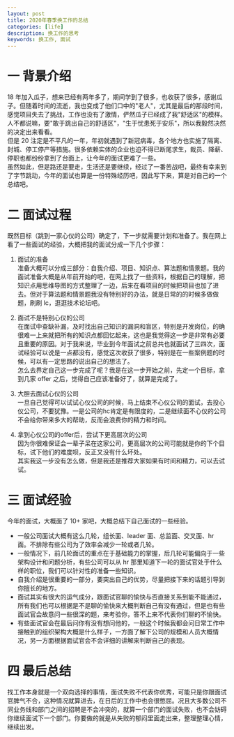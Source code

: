 ```yaml
---
layout: post
title: 2020年春季换工作的总结
categories: [life]
description: 换工作的思考
keywords: 换工作, 面试
---
```


# 一 背景介绍

18 年加入瓜子，想来已经有两年多了，期间学到了很多，也收获了很多，感谢瓜子。但随着时间的流逝，我也变成了他们口中的"老人"，尤其是最后的那段时间，感觉项目失去了挑战，工作也没有了激情，俨然瓜子已经成了我"舒适区"的模样。人不都说嘛，要"敢于跳出自己的舒适区"，"生于忧患死于安乐"，所以我毅然决然的决定出来看看。  
但是 20 注定是不平凡的一年，年初就遇到了新冠病毒，各个地方也实施了隔离、封城、停工停产等措施。很多依赖实体的企业也迫不得已断尾求生，裁员、降薪、停职也都纷纷拿到了台面上，让今年的面试更难了一些。  
虽然如此，但是路还是要走，生活还是要继续，经过了一番苦战吧，最终有幸来到了字节跳动，今年的面试也算是一份特殊经历吧，因此写下来，算是对自己的一个总结吧。

# 二 面试过程

既然目标（跳到一家心仪的公司）确定了，下一步就需要计划和准备了。我在网上看了一些面试的经验，大概把我的面试分成一下几个步骤：

1. 面试的准备  
    准备大概可以分成三部分：自我介绍、项目、知识点、算法题和情景题。我的面试准备大概是从年前开始的吧，在网上找了一些资料，根据自己的理解，把知识点用思维导图的方式整理了一边，后来在看项目的时候把项目也加了进去。但对于算法题和情景题我没有特别好的办法，就是日常的的时候多做做题，刷刷 lc，逛逛技术论坛吧。
    
2. 面试不是特别心仪的公司  
    在面试中查缺补漏，及时找出自己知识的漏洞和盲区，特别是开发岗位，的确很难一上来就把所有的知识点都回忆起来，这也是我觉得这一步是非常有必要且重要的原因。对于我来说，毕业到今年面试之前总共也就面试了三四次，面试经验可以说是一点都没有，感觉这次收获了很多，特别是在一些案例题的时候，可以有一定思路的说出自己的想法了。  
    怎么去界定自己这一步完成了呢？我是在这一步开始之前，先定一个目标，拿到几家 offer 之后，觉得自己应该准备好了，就算是完成了。
    
3. 大胆去面试心仪的公司  
    一旦自己觉得可以试试心仪公司的时候，马上结束不心仪公司的面试，去投心仪公司，不要犹豫。一是公司的hc肯定是有限度的，二是继续面不心仪的公司不会给你带来多大的帮助，反而会浪费你的精力和时间。
    
4. 拿到心仪公司的offer后，尝试下更高层次的公司  
    因为你很难保证会一辈子呆在这家公司，更高层次的公司可能就是你的下个目标，试下他们的难度呗，反正又没有什么坏处。  
    其实我这一步没有怎么做，但是我还是推荐大家如果有时间和精力，可以去试试。


# 三 面试经验

今年的面试，大概面了 10+ 家吧，大概总结下自己面试的一些经验。  
 + 一般公司面试大概有这么几轮，组长面、leader 面、总监面、交叉面、hr 面。不排除有些公司为了效率会减少一轮或者几轮。
 + 一般情况下，前几轮面试的重点在于基础能力的掌握，后几轮可能偏向于一些架构设计和问题分析，有些公司可以从 hr 那里知道下一轮的面试官处于什么样的职位，我们可以针对性的准备一些知识。
 + 自我介绍是很重要的一部分，要突出自己的优势，尽量把接下来的话题引导到你擅长的地方。
 + 面试其实有很大的运气成分，跟面试官聊的愉快与否直接关系到能不能通过，所有我们也可以根据是不是聊的愉快来大概判断自己有没有通过，但是也有些面试官会故意问一些很深的题，来考验你，答不上来不代表你们聊的不愉快。
 + 有些面试官会在最后问你有没有想问他的，一般这个时候我都会问日常工作中接触到的组织架构大概是什么样子，一方面了解下公司的规模和人员大概情况，另一方面根据面试官会不会详细的讲解来判断自己的表现。

# 四 最后总结

找工作本身就是一个双向选择的事情，面试失败不代表你优秀，可能只是你跟面试官脾气不合，这种情况就算进去，在日后的工作中也会很憋屈。况且大多数公司不同业务线和部门之间的招聘是不会冲突的，就算一个部门的面试失败，也不会妨碍你继续面试下一个部门。你要做的就是从失败的郁闷里面走出来，整理整理心情，继续出发。
